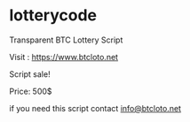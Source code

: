 # lotterycode
Transparent BTC Lottery Script

Visit : https://www.btcloto.net

Script sale!

Price: 500$

if you need this script contact info@btcloto.net
